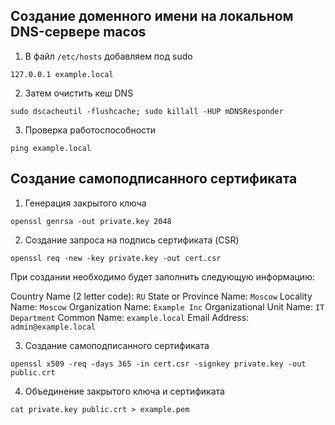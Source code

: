 ## Создание доменного имени на локальном DNS-сервере macos

1. В файл `/etc/hosts` добавляем под sudo

```
127.0.0.1 example.local
```

2. Затем очистить кеш DNS

```
sudo dscacheutil -flushcache; sudo killall -HUP mDNSResponder
```

3. Проверка работоспособности 

```
ping example.local
```

## Создание самоподписанного сертификата

1. Генерация закрытого ключа

```
openssl genrsa -out private.key 2048
```

2. Создание запроса на подпись сертификата (CSR)

```
openssl req -new -key private.key -out cert.csr
```

При создании необходимо будет заполнить следующую информацию:

Country Name (2 letter code): `RU`
State or Province Name: `Moscow`
Locality Name: `Moscow`
Organization Name: `Example Inc`
Organizational Unit Name: `IT Department`
Common Name: `example.local`
Email Address: `admin@example.local`

3. Создание самоподписанного сертификата

```
openssl x509 -req -days 365 -in cert.csr -signkey private.key -out public.crt
```

4. Объединение закрытого ключа и сертификата

```
cat private.key public.crt > example.pem
```
